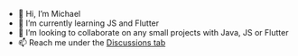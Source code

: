 - 👋 Hi, I’m Michael
- 🌱 I’m currently learning JS and Flutter
- 💞️ I’m looking to collaborate on any small projects with Java, JS or Flutter 
- 📫 Reach me under the [Discussions tab](https://github.com/kemonprogrammer/kemonprogrammer/discussions/5)
